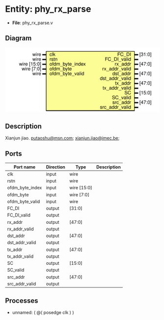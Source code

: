 # Entity: phy_rx_parse

- **File**: phy_rx_parse.v
## Diagram

![Diagram](phy_rx_parse.svg "Diagram")
## Description

Xianjun jiao. putaoshu@msn.com; xianjun.jiao@imec.be;
 
## Ports

| Port name       | Direction | Type        | Description |
| --------------- | --------- | ----------- | ----------- |
| clk             | input     | wire        |             |
| rstn            | input     | wire        |             |
| ofdm_byte_index | input     | wire [15:0] |             |
| ofdm_byte       | input     | wire [7:0]  |             |
| ofdm_byte_valid | input     | wire        |             |
| FC_DI           | output    | [31:0]      |             |
| FC_DI_valid     | output    |             |             |
| rx_addr         | output    | [47:0]      |             |
| rx_addr_valid   | output    |             |             |
| dst_addr        | output    | [47:0]      |             |
| dst_addr_valid  | output    |             |             |
| tx_addr         | output    | [47:0]      |             |
| tx_addr_valid   | output    |             |             |
| SC              | output    | [15:0]      |             |
| SC_valid        | output    |             |             |
| src_addr        | output    | [47:0]      |             |
| src_addr_valid  | output    |             |             |
## Processes
- unnamed: ( @( posedge clk ) )

